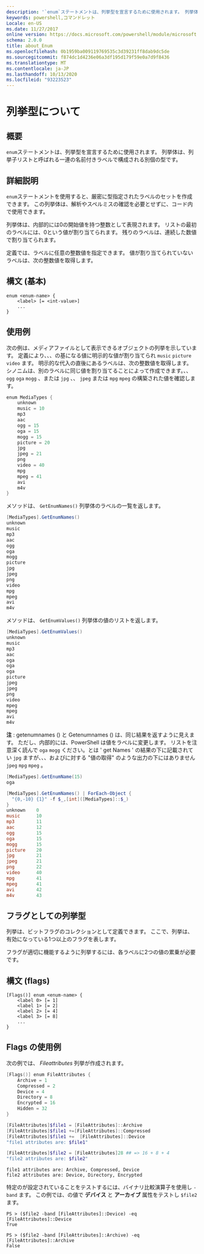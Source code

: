 ```yaml
---
description: '`enum`ステートメントは、列挙型を宣言するために使用されます。 列挙体は、列挙子リストと呼ばれる一連の名前付きラベルで構成される別個の型です。'
keywords: powershell,コマンドレット
Locale: en-US
ms.date: 11/27/2017
online version: https://docs.microsoft.com/powershell/module/microsoft.powershell.core/about/about_enum?view=powershell-5.1&WT.mc_id=ps-gethelp
schema: 2.0.0
title: about_Enum
ms.openlocfilehash: 0b1959ba009119769535c3d39231ff8dab9dc5de
ms.sourcegitcommit: f874dc1d4236e06a3df195d179f59e0a7d9f8436
ms.translationtype: MT
ms.contentlocale: ja-JP
ms.lasthandoff: 10/13/2020
ms.locfileid: "93223523"
---
```

# <a name="about-enum"></a>列挙型について

## <a name="short-description"></a>概要

`enum`ステートメントは、列挙型を宣言するために使用されます。 列挙体は、列挙子リストと呼ばれる一連の名前付きラベルで構成される別個の型です。

## <a name="long-description"></a>詳細説明

`enum`ステートメントを使用すると、厳密に型指定されたラベルのセットを作成できます。 この列挙体は、解析やスペルミスの確認を必要とせずに、コード内で使用できます。

列挙体は、内部的には0の開始値を持つ整数として表現されます。 リストの最初のラベルには、0という値が割り当てられます。 残りのラベルは、連続した数値で割り当てられます。

定義では、ラベルに任意の整数値を指定できます。 値が割り当てられていないラベルは、次の整数値を取得します。

## <a name="syntax-basic"></a>構文 (基本)

```syntax
enum <enum-name> {
    <label> [= <int-value>]
    ...
}
```

## <a name="usage-example"></a>使用例

次の例は、メディアファイルとして表示できるオブジェクトの列挙を示しています。 定義により、、、の基になる値に明示的な値が割り当てられ `music` `picture` `video` ます。 明示的な代入の直後にあるラベルは、次の整数値を取得します。 シノニムは、別のラベルに同じ値を割り当てることによって作成できます。、、 `ogg` `oga` `mogg` 、または `jpg` 、、 `jpeg` または `mpg` `mpeg` の構築された値を確認します。

```powershell
enum MediaTypes {
    unknown
    music = 10
    mp3
    aac
    ogg = 15
    oga = 15
    mogg = 15
    picture = 20
    jpg
    jpeg = 21
    png
    video = 40
    mpg
    mpeg = 41
    avi
    m4v
}
```

メソッドは、 `GetEnumNames()` 列挙体のラベルの一覧を返します。

```powershell
[MediaTypes].GetEnumNames()
unknown
music
mp3
aac
ogg
oga
mogg
picture
jpg
jpeg
png
video
mpg
mpeg
avi
m4v
```

メソッドは、 `GetEnumValues()` 列挙体の値のリストを返します。

```powershell
[MediaTypes].GetEnumValues()
unknown
music
mp3
aac
oga
oga
oga
picture
jpeg
jpeg
png
video
mpeg
mpeg
avi
m4v
```

**注** : getenumnames () と Getenumnames () は、同じ結果を返すように見えます。
ただし、内部的には、PowerShell は値をラベルに変更します。 リストを注意深く読んで `oga` `mogg` ください。とは ' get Names ' の結果の下に記載されてい `jpg` ますが、、、およびに対する "値の取得" のような出力の下にはありません `jpeg` `mpg` `mpeg` 。

```powershell
[MediaTypes].GetEnumName(15)
oga

[MediaTypes].GetEnumNames() | ForEach-Object {
  "{0,-10} {1}" -f $_,[int]([MediaTypes]::$_)
}
unknown    0
music      10
mp3        11
aac        12
ogg        15
oga        15
mogg       15
picture    20
jpg        21
jpeg       21
png        22
video      40
mpg        41
mpeg       41
avi        42
m4v        43
```

## <a name="enumerations-as-flags"></a>フラグとしての列挙型

列挙は、ビットフラグのコレクションとして定義できます。
ここで、列挙は、有効になっている1つ以上のフラグを表します。

フラグが適切に機能するように列挙するには、各ラベルに2つの値の累乗が必要です。

## <a name="syntax-flags"></a>構文 (flags)

```syntax
[Flags()] enum <enum-name> {
    <label 0> [= 1]
    <label 1> [= 2]
    <label 2> [= 4]
    <label 3> [= 8]
    ...
}
```

## <a name="flags-usage-example"></a>Flags の使用例

次の例では、 *Fileattributes* 列挙が作成されます。

```powershell
[Flags()] enum FileAttributes {
    Archive = 1
    Compressed = 2
    Device = 4
    Directory = 8
    Encrypted = 16
    Hidden = 32
}

[FileAttributes]$file1 = [FileAttributes]::Archive
[FileAttributes]$file1 +=[FileAttributes]::Compressed
[FileAttributes]$file1 +=  [FileAttributes]::Device
"file1 attributes are: $file1"

[FileAttributes]$file2 = [FileAttributes]28 ## => 16 + 8 + 4
"file2 attributes are: $file2"
```

```output
file1 attributes are: Archive, Compressed, Device
file2 attributes are: Device, Directory, Encrypted
```

特定のが設定されていることをテストするには、バイナリ比較演算子を使用し `-band` ます。 この例では、の値で **デバイス** と **アーカイブ** 属性をテストし `$file2` ます。

```
PS > ($file2 -band [FileAttributes]::Device) -eq [FileAttributes]::Device
True

PS > ($file2 -band [FileAttributes]::Archive) -eq [FileAttributes]::Archive
False
```
